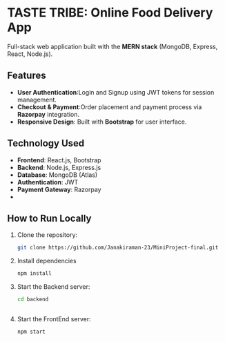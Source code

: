 # TASTE TRIBE: Online Food Delivery App

Full-stack web application built with the **MERN stack** (MongoDB, Express, React, Node.js). 
## Features
- **User Authentication**:Login and Signup using JWT tokens for session management.
- **Checkout & Payment**:Order placement and payment process via **Razorpay** integration.
- **Responsive Design**: Built with **Bootstrap** for user interface.

## Technology Used
- **Frontend**: React.js, Bootstrap
- **Backend**: Node.js, Express.js
- **Database**: MongoDB (Atlas)
- **Authentication**:  JWT
- **Payment Gateway**: Razorpay
- 
## How to Run Locally
1. Clone the repository:
   ```bash
   git clone https://github.com/Janakiraman-23/MiniProject-final.git

2. Install dependencies
   ```bash
   npm install

3. Start the Backend server:
   ```bash
   cd backend
  
5. Start the FrontEnd server:
   ```bash
   npm start
   
